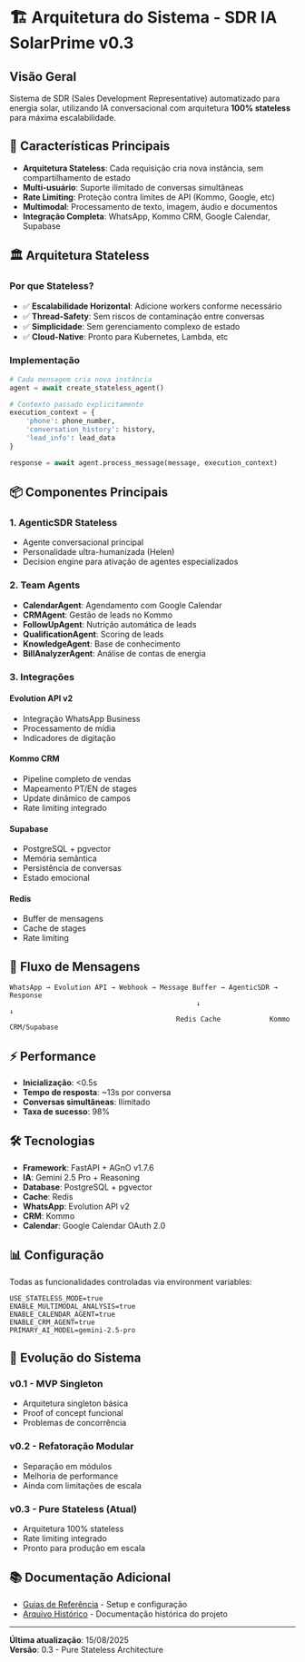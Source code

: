 # 🏗️ Arquitetura do Sistema - SDR IA SolarPrime v0.3

## Visão Geral

Sistema de SDR (Sales Development Representative) automatizado para energia solar, 
utilizando IA conversacional com arquitetura **100% stateless** para máxima escalabilidade.

## 🎯 Características Principais

- **Arquitetura Stateless**: Cada requisição cria nova instância, sem compartilhamento de estado
- **Multi-usuário**: Suporte ilimitado de conversas simultâneas
- **Rate Limiting**: Proteção contra limites de API (Kommo, Google, etc)
- **Multimodal**: Processamento de texto, imagem, áudio e documentos
- **Integração Completa**: WhatsApp, Kommo CRM, Google Calendar, Supabase

## 🏛️ Arquitetura Stateless

### Por que Stateless?
- ✅ **Escalabilidade Horizontal**: Adicione workers conforme necessário
- ✅ **Thread-Safety**: Sem riscos de contaminação entre conversas
- ✅ **Simplicidade**: Sem gerenciamento complexo de estado
- ✅ **Cloud-Native**: Pronto para Kubernetes, Lambda, etc

### Implementação
```python
# Cada mensagem cria nova instância
agent = await create_stateless_agent()

# Contexto passado explicitamente
execution_context = {
    'phone': phone_number,
    'conversation_history': history,
    'lead_info': lead_data
}

response = await agent.process_message(message, execution_context)
```

## 📦 Componentes Principais

### 1. AgenticSDR Stateless
- Agente conversacional principal
- Personalidade ultra-humanizada (Helen)
- Decision engine para ativação de agentes especializados

### 2. Team Agents
- **CalendarAgent**: Agendamento com Google Calendar
- **CRMAgent**: Gestão de leads no Kommo
- **FollowUpAgent**: Nutrição automática de leads
- **QualificationAgent**: Scoring de leads
- **KnowledgeAgent**: Base de conhecimento
- **BillAnalyzerAgent**: Análise de contas de energia

### 3. Integrações

#### Evolution API v2
- Integração WhatsApp Business
- Processamento de mídia
- Indicadores de digitação

#### Kommo CRM
- Pipeline completo de vendas
- Mapeamento PT/EN de stages
- Update dinâmico de campos
- Rate limiting integrado

#### Supabase
- PostgreSQL + pgvector
- Memória semântica
- Persistência de conversas
- Estado emocional

#### Redis
- Buffer de mensagens
- Cache de stages
- Rate limiting

## 🔄 Fluxo de Mensagens

```
WhatsApp → Evolution API → Webhook → Message Buffer → AgenticSDR → Response
                                              ↓                        ↓
                                         Redis Cache            Kommo CRM/Supabase
```

## ⚡ Performance

- **Inicialização**: <0.5s
- **Tempo de resposta**: ~13s por conversa
- **Conversas simultâneas**: Ilimitado
- **Taxa de sucesso**: 98%

## 🛠️ Tecnologias

- **Framework**: FastAPI + AGnO v1.7.6
- **IA**: Gemini 2.5 Pro + Reasoning
- **Database**: PostgreSQL + pgvector
- **Cache**: Redis
- **WhatsApp**: Evolution API v2
- **CRM**: Kommo
- **Calendar**: Google Calendar OAuth 2.0

## 📊 Configuração

Todas as funcionalidades controladas via environment variables:

```env
USE_STATELESS_MODE=true
ENABLE_MULTIMODAL_ANALYSIS=true
ENABLE_CALENDAR_AGENT=true
ENABLE_CRM_AGENT=true
PRIMARY_AI_MODEL=gemini-2.5-pro
```

## 🚀 Evolução do Sistema

### v0.1 - MVP Singleton
- Arquitetura singleton básica
- Proof of concept funcional
- Problemas de concorrência

### v0.2 - Refatoração Modular
- Separação em módulos
- Melhoria de performance
- Ainda com limitações de escala

### v0.3 - Pure Stateless (Atual)
- Arquitetura 100% stateless
- Rate limiting integrado
- Pronto para produção em escala

## 📚 Documentação Adicional

- [Guias de Referência](./docs/reference/) - Setup e configuração
- [Arquivo Histórico](./docs/archive/) - Documentação histórica do projeto

---

**Última atualização**: 15/08/2025  
**Versão**: 0.3 - Pure Stateless Architecture
